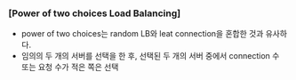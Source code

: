 ### [Power of two choices Load Balancing]
- power of two choices는 random LB와 leat connection을 혼합한 것과 유사하다.
- 임의의 두 개의 서버를 선택을 한 후, 선택된 두 개의 서버 중에서 connection 수 또는 요청 수가 적은 쪽은 선택
